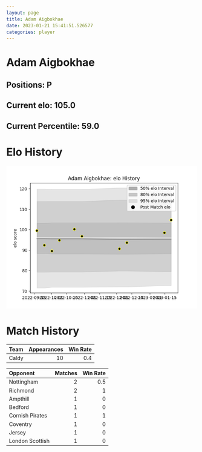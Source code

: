 ```yaml
---  
layout: page  
title: Adam Aigbokhae  
date: 2023-01-21 15:41:51.526577  
categories: player  
---
```

# Adam Aigbokhae

## Positions: P

## Current elo: 105.0

## Current Percentile: 59.0

# Elo History


![elo history](history_AdamAigbokhae.png)
# Match History


| Team   |   Appearances |   Win Rate |
|:-------|--------------:|-----------:|
| Caldy  |            10 |        0.4 |

| Opponent        |   Matches |   Win Rate |
|:----------------|----------:|-----------:|
| Nottingham      |         2 |        0.5 |
| Richmond        |         2 |        1   |
| Ampthill        |         1 |        0   |
| Bedford         |         1 |        0   |
| Cornish Pirates |         1 |        1   |
| Coventry        |         1 |        0   |
| Jersey          |         1 |        0   |
| London Scottish |         1 |        0   |